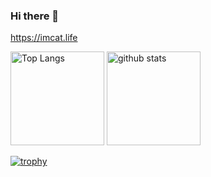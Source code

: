 ### Hi there 👋
https://imcat.life

<p align="left"> 
  
  <img alt="Top Langs" height="150px" src="https://my-stats-2ac2-git-main-catgolem.vercel.app/api/top-langs/?username=ImCat&layout=compact&count_private=true&show_icons=true&theme=cobalt" />
  
  <img alt="github stats" height="150px" src="https://my-stats-2ac2-git-main-catgolem.vercel.app/api?username=ImCat&count_private=true&show_icons=true&show_icons=true&theme=cobalt" />

</p>

[![trophy](https://github-profile-trophy.vercel.app/?username=catgolem&theme=cobalt&column=7
)](https://github.com/ryo-ma/github-profile-trophy)
